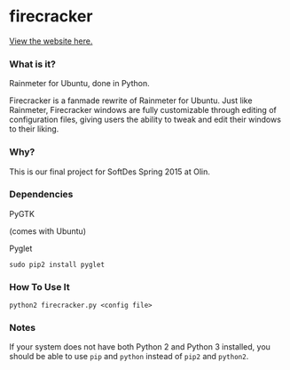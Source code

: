 # firecracker

[View the website here.](http://joeylmaalouf.github.io/firecracker/)


### What is it?

Rainmeter for Ubuntu, done in Python.

Firecracker is a fanmade rewrite of Rainmeter for Ubuntu. Just like Rainmeter, Firecracker windows are fully customizable through editing of configuration files, giving users the ability to tweak and edit their windows to their liking.


### Why?

This is our final project for SoftDes Spring 2015 at Olin.


### Dependencies
PyGTK

(comes with Ubuntu)

Pyglet

`sudo pip2 install pyglet`


### How To Use It

`python2 firecracker.py <config file>`


### Notes

If your system does not have both Python 2 and Python 3 installed, you should be able to use `pip` and `python` instead of `pip2` and `python2`.
